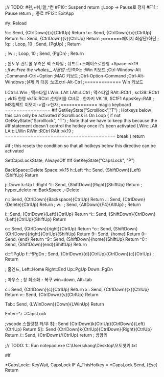 ;// TODO: #윈,+쉬,!알,^컨
#F10::
  Suspend
return
;;Loop -> Pause로 정지
#F11::
  Pause
return
;; 종료
#F12::
ExitApp

#y::Reload

!c::
  Send, {CtrlDown}{c}{CtrlUp}
Return
!x::
  Send, {CtrlDown}{x}{CtrlUp}
Return
!v::
  Send, {CtrlDown}{v}{CtrlUp}
Return
;=======페이지 최상단/하단
; !q::
; Loop, 10
; Send, {PgUp}
; 	Return

; !w::
; Loop, 10
; Send, {PgDn}
; 	Return

; 윈도우 컨트롤 우측은 맥 스타일
; 쉬프트+스페이스로한영
+Space::vk19
:*:ftw::Free the whales__사용법 :*:단축어::
  ;Win 키보드
  ;Ctrl-Window-Alt
  ;Command-Ctrl+Option
  ;MAC 키보드
  ;Ctrl-Option-Command
  ;Ctrl-Alt-Windows
  ;실제 키 대응
  ;보조ctrl-Alt-Ctrl
  ;============= Win 키보드

  LCtrl::LWin ; 맥스타일
  LWin::LAlt
  LAlt::LCtrl ; 맥스타일
  RAlt::RCtrl ;
  sc138::RCtrl ; vk15 한영
  vk15::RCtrl ;한영키를 Ctrl로
  ; 한자키 VK 19, SC1F1 
  AppsKey::RAlt ; MS컴팩트 이모지->앱->한자
  ;============= magic keyboard ================
  #If GetKeyState("Scrolllock","T") ; Hotkeys below this can only be activated if ScrollLock is On
    Loop
  {
    if not GetKeyState("Scrolllock", "T") ; Note that we have to keep this because the #If statement doesn't control the hotkey once it's been activated
      LWin::LAlt
    LAlt::LWin
    RWin::RCtrl
    RAlt::vk19
    ; =======================================
    break
  }
return

#if ; this resets the condition so that all hotkeys below this directive can be activated

SetCapsLockState, AlwaysOff
#If GetKeyState("CapsLock", "P")


BackSpace::Delete
Space::vk15
h::Left
^h::
  Send, {ShiftDown}{Left}{ShiftUp}
  Return

j::Down
k::Up
l::Right
^l::
  Send, {ShiftDown}{Right}{ShiftUp}
  Return
; hyper_delete
m::BackSpace
,::Delete

n::
  Send, {CtrlDown}{Backspace}{CtrlUp}
Return
.::
  Send, {CtrlDown}{Delete}{CtrlUp}
Return
; w::
; Send, {AltDown}{F4}{AltUp}
; 	Return

i::
  Send, {CtrlDown}{Left}{CtrlUp}
Return
^i::
  Send, {ShiftDown}{CtrlDown}{Left}{CtrlUp}{ShiftUp}
Return

o::
  Send, {CtrlDown}{right}{CtrlUp}
Return
^o::
  Send, {ShiftDown}{CtrlDown}{right}{CtrlUp}{ShiftUp}
Return
9::
  Send, {home}
Return
0::
  Send, {end}
Return
^9::
  Send, {ShiftDown}{home}{ShiftUp}
Return
^0::
  Send, {ShiftDown}{end}{ShiftUp}
Return

d::^!PgUp
f::^!PgDn
; Send, {CtrlDown}{d}{CtrlUp}{CtrlDown}{c}{CtrlUp}
; Return

; 홈엔드,
Left::Home
Right::End
Up::PgUp
Down::PgDn

; 마우스
; 창 최소화 - 복구 win+down, Alt+tab

c::
  Send, {CtrlDown}{c}{CtrlUp}
Return
x::
  Send, {CtrlDown}{x}{CtrlUp}
Return
v::
  Send, {CtrlDown}{v}{CtrlUp}
Return

Tab::
  Send, {LWinDown}{Down}{LWinUp}
Return

Enter::^z
\::CapsLock

;vscode 스플릿창 좌/우
$[::
  Send {CtrlDown}k{CtrlUp}{CtrlDown}{Left}{CtrlUp}
Return
$]::
  Send {CtrlDown}k{CtrlUp}{CtrlDown}{Right}{CtrlUp}
Return
/::
  Send, {CtrlDown}/{CtrlUp}
return
; 방향키 

;// TODO: 
1:: Run notepad.exe C:\Users\kang\Desktop\오토핫키.txt

#If

*CapsLock::
  KeyWait, CapsLock
  IF A_ThisHotkey = *CapsLock
    Send, {Esc}
Return